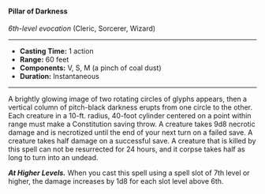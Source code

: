 #### Pillar of Darkness
*6th-level evocation* (Cleric, Sorcerer, Wizard)
___
- **Casting Time:** 1 action
- **Range:** 60 feet
- **Components:** V, S, M (a pinch of coal dust)
- **Duration:** Instantaneous
---
A brightly glowing image of two rotating circles of glyphs appears, then a vertical column of pitch-black darkness erupts from one circle to the other. Each creature in a 10-ft. radius, 40-foot cylinder centered on a point within range must make a Constitution saving throw. A creature takes 9d8 necrotic damage and is necrotized until the end of your next turn on a failed save. A creature takes half damage on a successful save. A creature that is killed by this spell can not be resurrected for 24 hours, and it corpse takes half as long to turn into an undead.

***At Higher Levels.*** When you cast this spell using a spell slot of 7th level or higher, the damage increases by 1d8 for each slot level above 6th.
